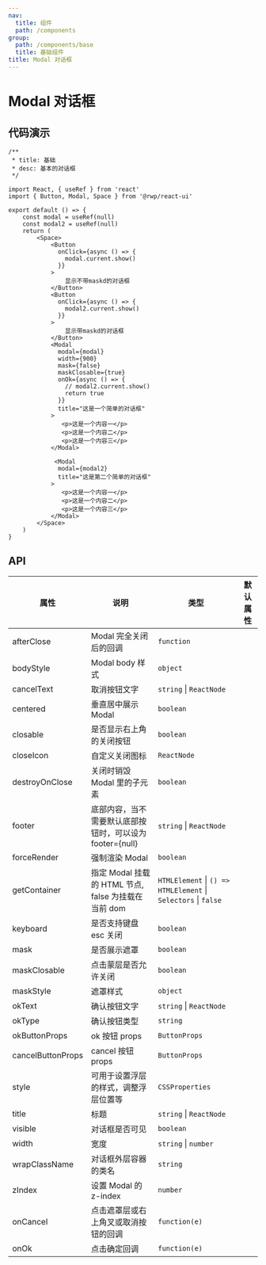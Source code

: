 ```yaml
---
nav:
  title: 组件
  path: /components
group:
  path: /components/base
  title: 基础组件
title: Modal 对话框
---
```


# Modal 对话框

## 代码演示


```tsx
/**
 * title: 基础
 * desc: 基本的对话框
 */

import React, { useRef } from 'react'
import { Button, Modal, Space } from '@rwp/react-ui'

export default () => {
    const modal = useRef(null)
    const modal2 = useRef(null)
    return (
        <Space>
            <Button
              onClick={async () => {
                modal.current.show()
              }}
            >
                显示不带maskd的对话框
            </Button>
            <Button
              onClick={async () => {
                modal2.current.show()
              }}
            >
                显示带maskd的对话框
            </Button>
            <Modal
              modal={modal}
              width={900}
              mask={false}
              maskClosable={true}
              onOk={async () => {
                // modal2.current.show()
                return true
              }}
              title="这是一个简单的对话框"
            >
               <p>这是一个内容一</p>
               <p>这是一个内容二</p>
               <p>这是一个内容三</p>
            </Modal>

             <Modal
              modal={modal2}
              title="这是第二个简单的对话框"
            >
               <p>这是一个内容一</p>
               <p>这是一个内容二</p>
               <p>这是一个内容三</p>
            </Modal>
        </Space>
    )
}
```


## API


|属性        |说明	       |类型	  |默认属性
|-----      |------       |-----     |-----    
|afterClose | Modal 完全关闭后的回调| `function`
|bodyStyle  | Modal body 样式 | `object`
|cancelText | 取消按钮文字  |`string` \| `ReactNode`
|centered   | 垂直居中展示 Modal| `boolean`
|closable   | 是否显示右上角的关闭按钮| `boolean`
|closeIcon  | 自定义关闭图标| `ReactNode`
|destroyOnClose| 关闭时销毁 Modal 里的子元素| `boolean`
|footer        | 底部内容，当不需要默认底部按钮时，可以设为 footer={null}| `string` \| `ReactNode`
|forceRender   | 强制渲染 Modal | `boolean`
|getContainer  | 指定 Modal 挂载的 HTML 节点, false 为挂载在当前 dom | `HTMLElement` \| `() => HTMLElement` \| `Selectors` \| `false`
|keyboard      | 是否支持键盘 esc 关闭 | `boolean`
|mask          | 是否展示遮罩 | `boolean`
|maskClosable  | 点击蒙层是否允许关闭| `boolean`
|maskStyle     | 遮罩样式 | `object`
|okText        | 确认按钮文字| `string` \| `ReactNode`	
|okType        | 确认按钮类型 | `string`
|okButtonProps | ok 按钮 props | `ButtonProps`
|cancelButtonProps| cancel 按钮 props| `ButtonProps`
|style | 可用于设置浮层的样式，调整浮层位置等| `CSSProperties`
|title | 标题 | `string` \| `ReactNode`	
|visible| 对话框是否可见 | `boolean`
|width | 宽度 | `string` \| `number`
|wrapClassName | 对话框外层容器的类名 | `string`
|zIndex  | 设置 Modal 的 z-index | `number`
|onCancel | 点击遮罩层或右上角叉或取消按钮的回调 | `function(e)`
|onOk | 点击确定回调 | `function(e)`

